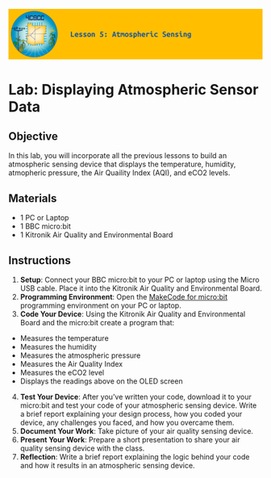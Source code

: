 ![header-lesson-05](assets/header-lesson-05.png)

# Lab: Displaying Atmospheric Sensor Data

## Objective

In this lab, you will incorporate all the previous lessons to build an atmospheric sensing device that displays the temperature, humidity, atmopheric pressure, the Air Quaility Index (AQI), and eCO2 levels.

## Materials

- 1 PC or Laptop
- 1 BBC micro:bit
- 1 Kitronik Air Quality and Environmental Board

## Instructions

1. **Setup**: Connect your BBC micro:bit to your PC or laptop using the Micro USB cable. Place it into the Kitronik Air Quality and Environmental Board.
2. **Programming Environment**: Open the [MakeCode for micro:bit](https://makecode.microbit.org/) programming environment on your PC or laptop.
3. **Code Your Device**: Using the Kitronik Air Quality and Environmental Board and the micro:bit create a program that:

- Measures the temperature
- Measures the humidity
- Measures the atmospheric pressure
- Measures the Air Quality Index
- Measures the eCO2 level
- Displays the readings above on the OLED screen

4. **Test Your Device**: After you’ve written your code, download it to your micro:bit and test your code of your atmospheric sensing device. Write a brief report explaining your design process, how you coded your device, any challenges you faced, and how you overcame them.
5. **Document Your Work**: Take picture of your air quality sensing device. 
6. **Present Your Work**: Prepare a short presentation to share your air quality sensing device with the class.
7. **Reflection**: Write a brief report explaining the logic behind your code and how it results in an atmospheric sensing device.